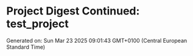 # Project Digest Continued: test_project
Generated on: Sun Mar 23 2025 09:01:43 GMT+0100 (Central European Standard Time)

